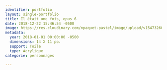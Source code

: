```yaml
---
identifier: portfolio
layout: single-portfolio
title: Il était une fois, opus 6
date: 2018-12-22 15:46:54 -0500
image: https://res.cloudinary.com/npaquet-pastel/image/upload/v1547326039/44265616_2187643068171595_2264983950239727616_n-1.jpg
metadata:
  year: 2018-01-01 00:00:00 -0500
  dimensions: 14 X 11 po.
  support: Toile
  type: Acrylique
categorie: personnages

---
```


